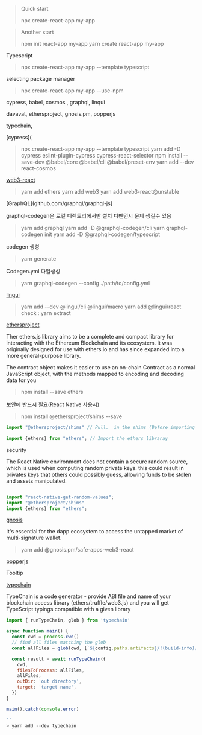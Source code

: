 
> Quick start
>
> npx create-react-app my-app

> Another start
> 
> npm init react-app my-app
> yarn create react-app my-app


Typescript
> npx create-react-app my-app --template typescript


selecting package manager

> npx create-react-app my-app --use-npm



cypress, babel, cosmos , graphql, linqui

davavat, ethersproject, gnosis.pm, popperjs

typechain, 

[cypress](

> npx create-react-app my-app --template typescript
> yarn add -D cypress eslint-plugin-cypress cypress-react-selector
> npm install --save-dev @babel/core @babel/cli @babel/preset-env
> yarn add --dev react-cosmos

[web3-react](https://www.npmjs.com/package/web3-react)

> yarn add ethers
> yarn add web3
> yarn add web3-react@unstable


[GraphQL](github.com/graphql/graphql-js]

graphql-codegen은 로컬 디렉토리에서만 설치 디펜던시 문제 생길수 있음


> yarn add graphql
> yarn add -D @graphql-codegen/cli
> yarn graphql-codegen init
> yarn add -D @graphql-codegen/typescript 

codegen 생성
> yarn generate

Codegen.yml 파일생성
> yarn graphql-codegen --config ./path/to/config.yml

[lingui](https://lingui.js.org/tutorials/setup-cra.html)

> yarn add --dev @lingui/cli @lingui/macro
> yarn add @lingui/react
> check : yarn extract


[ethersproject](https://docs.ethers.io/v5/)

Ther ethers.js library aims to be a complete and compact library for interacting with the Ethereum Blockchain and its ecosystem. It was originally designed for use with ethers.io and has since expanded into a more general-purpose library.


The contract object makes it easier to use an on-chain Contract as a normal JavaScript object, with the methods mapped to encoding and decoding data for you

> npm install --save ethers

보안에 반드시 필요(React Native 사용시)
> npm install @ethersproject/shims --save

```javascript
import "@ethersproject/shims" // Pull.  in the shims (Before importing ethers)

import {ethers} from "ethers"; // Import the ethers libraray

```

security

The React Native environment does not contain a secure random source, which is used when computing random private keys.
this could result in privates keys that others could possibly guess, allowing funds to be stolen and assets manipulated.

```javascript

import "react-native-get-random-values";
import "@ethersproject/shims"
import {ethers} from "ethers";

```


[gnosis](https://docs.gnosis.io/safe/docs/sdks_safe_apps/)

It's essential for the dapp ecosystem to access the untapped market of multi-signature wallet.

> yarn add @gnosis.pm/safe-apps-web3-react

[popperjs](https://popper.js.org/)

Tooltip

[typechain](https://github.com/dethcrypto/TypeChain)

TypeChain is a code generator - provide ABI file and name of your blockchain access library (ethers/truffle/web3.js) and you will get TypeScript typings compatible with a given library

```javascript
import { runTypeChain, glob } from 'typechain'

async function main() {
  const cwd = process.cwd()
  // find all files matching the glob
  const allFiles = glob(cwd, [`${config.paths.artifacts}/!(build-info)/**/+([a-zA-Z0-9_]).json`])

  const result = await runTypeChain({
    cwd,
    filesToProcess: allFiles,
    allFiles,
    outDir: 'out directory',
    target: 'target name',
  })
}

main().catch(console.error)

``
> yarn add --dev typechain
